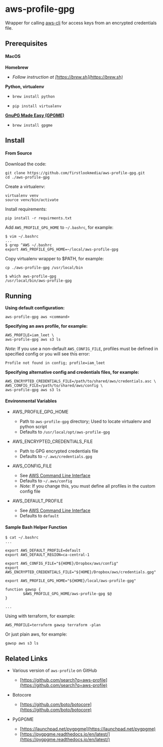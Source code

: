 
# aws-profile-gpg

Wrapper for calling [aws-cli](https://github.com/aws/aws-cli) for access keys from an encrypted credentials file.


## Prerequisites

#### MacOS

__Homebrew__

- _Follow instruction at [https://brew.sh](https://brew.sh)_

__Python, virtualenv__

- ```brew install python```

- ```pip install virtualenv```

__[GnuPG Made Easy (GPGME)](https://www.gnupg.org/related_software/gpgme/)__

- ```brew install gpgme```


## Install

#### From Source

Download the code:

```
git clone https://github.com/firstlookmedia/aws-profile-gpg.git
cd ./aws-profile-gpg
```

Create a virtualenv:

```
virtualenv venv
source venv/bin/activate
```

Install requirements:

```
pip install -r requirments.txt
```

Add `AWS_PROFILE_GPG_HOME` to `~/.bashrc`, for example:

```
$ vim ~/.bashrc
...
$ grep ^AWS ~/.bashrc
export AWS_PROFILE_GPG_HOME=~/local/aws-profile-gpg
```

Copy virtualenv wrapper to $PATH, for example:

```
cp ./aws-profile-gpg /usr/local/bin

$ which aws-profile-gpg
/usr/local/bin/aws-profile-gpg
```


## Running

__Using default configuration:__

```
aws-profile-gpg aws <command>
```

__Specifying an aws profile, for example:__

```
AWS_PROFILE=iam_leet \
aws-profile-gpg aws s3 ls
```

_Note:_ If you use a non-default `AWS_CONFIG_FILE`, profiles must be defined in specified config or you will see this error:

`Profile not found in config; profile=iam_leet`


__Specifying alternative config and credentials files, for example:__

```
AWS_ENCRYPTED_CREDENTIALS_FILE=/path/to/shared/aws/credentials.asc \
AWS_CONFIG_FILE=/path/to/shared/aws/config \
aws-profile-gpg aws s3 ls
```

#### Environmental Variables

* AWS_PROFILE_GPG_HOME
    * Path to `aws-profile-gpg` directory; Used to locate virtualenv and python script
    * Defaults to `/usr/local/opt/aws-profile-gpg`

* AWS_ENCRYPTED_CREDENTIALS_FILE
    * Path to GPG encrypted credentials file
    * Defaults to `~/.aws/credentials.gpg`

* AWS_CONFIG_FILE
    * See [AWS Command Line Interface](https://docs.aws.amazon.com/cli/latest/userguide/cli-chap-getting-started.html#cli-environment)
    * Defaults to `~/.aws/config`
    * _Note:_ If you change this, you must define all profiles in the custom config file

* AWS_DEFAULT_PROFILE
    * See [AWS Command Line Interface](https://docs.aws.amazon.com/cli/latest/userguide/cli-chap-getting-started.html#cli-environment)
    * Defaults to `default`


#### Sample Bash Helper Function

```
$ cat ~/.bashrc
...

export AWS_DEFAULT_PROFILE=default
export AWS_DEFAULT_REGION=ca-central-1

export AWS_CONFIG_FILE="${HOME}/Dropbox/aws/config"
export AWS_ENCRYPTED_CREDENTIALS_FILE="${HOME}/Dropbox/aws/credentials.gpg"

export AWS_PROFILE_GPG_HOME="${HOME}/local/aws-profile-gpg"

function gawsp {
        $AWS_PROFILE_GPG_HOME/aws-profile-gpg $@
}

...
```

Using with terraform, for example:

```
AWS_PROFILE=terraform gawsp terraform -plan
```

Or just plain aws, for example:

```
gawsp aws s3 ls
```


## Related Links

* Various version of `aws-profile` on GitHub
    * [https://github.com/search?q=aws-profile](https://github.com/search?q=aws-profile)

* Botocore
    * [https://github.com/boto/botocore](https://github.com/boto/botocore)

* PyGPGME
    * [https://launchpad.net/pygpgme](https://launchpad.net/pygpgme)
    * [https://pygpgme.readthedocs.io/en/latest/](https://pygpgme.readthedocs.io/en/latest/)
